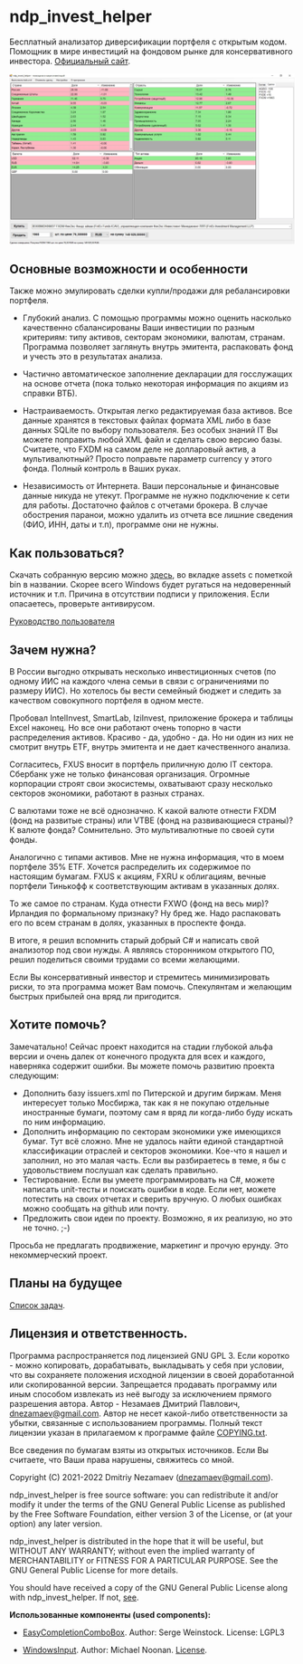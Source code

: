 # ndp_invest_helper
Бесплатный анализатор диверсификации портфеля с открытым кодом. Помощник в мире инвестиций на фондовом рынке для консервативного инвестора. [Официальный сайт](https://github.com/dnezamaev/ndp_invest_helper).

![Скриншот](./screenshots/ndp_invest_helper_full.jpg)

## Основные возможности и особенности
Также можно эмулировать сделки купли/продажи для ребалансировки портфеля.

* Глубокий анализ. С помощью программы можно оценить насколько качественно сбалансированы Ваши инвестиции по разным критериям: типу активов, секторам экономики, валютам, странам. Программа позволяет заглянуть внутрь эмитента, распаковать фонд и учесть это в результатах анализа.

* Частично автоматическое заполнение декларации для госслужащих на основе отчета (пока только некоторая информация по акциям из справки ВТБ).

* Настраиваемость. Открытая легко редактируемая база активов. Все данные хранятся в текстовых файлах формата XML либо в базе данных SQLite по выбору пользователя. Без особых знаний IT Вы можете поправить любой XML файл и сделать свою версию базы. Считаете, что FXDM на самом деле не долларовый актив, а мультивалютный? Просто поправьте параметр currency у этого фонда. Полный контроль в Ваших руках.

* Независимость от Интернета. Ваши персональные и финансовые данные никуда не утекут. Программе не нужно подключение к сети для работы. Достаточно файлов с отчетами брокера. В случае обострения паранои, можно удалить из отчета все лишние сведения (ФИО, ИНН, даты и т.п), программе они не нужны.

## Как пользоваться?

Скачать собранную версию можно [здесь](https://github.com/dnezamaev/ndp_invest_helper/releases), во вкладке assets с пометкой bin в названии. Скорее всего Windows будет ругаться на недоверенный источник и т.п. Причина в отсутствии подписи у приложения. Если опасаетесь, проверьте антивирусом.

[Руководство пользователя](UserManual.md)

## Зачем нужна?
В России выгодно открывать несколько инвестиционных счетов (по одному ИИС на каждого члена семьи в связи с ограничениями по размеру ИИС). Но хотелось бы вести семейный бюджет и следить за качеством совокупного портфеля в одном месте.

Пробовал IntelInvest, SmartLab, IziInvest, приложение брокера и таблицы Excel наконец. Но все они работают очень топорно в части распределения активов. Красиво - да, удобно - да. Но ни один из них не смотрит внутрь ETF, внутрь эмитента и не дает качественного анализа.

Согласитесь, FXUS вносит в портфель приличную долю IT сектора. Сбербанк уже не только финансовая организация. Огромные корпорации строят свои экосистемы, охватывают сразу несколько секторов экономики, работают в разных странах.

С валютами тоже не всё однозначно. К какой валюте отнести FXDM (фонд на развитые страны) или VTBE (фонд на развивающиеся страны)? К валюте фонда? Сомнительно. Это мультивалютные по своей сути фонды.

Аналогично с типами активов. Мне не нужна информация, что в моем портфеле 35% ETF. Хочется распределить их содержимое по настоящим бумагам. FXUS к акциям, FXRU к облигациям, вечные портфели Тинькофф к соответствующим активам в указанных долях.

То же самое по странам. Куда отнести FXWO (фонд на весь мир)? Ирландия по формальному признаку? Ну бред же. Надо распаковать его по всем странам в долях, указанных в проспекте фонда.

В итоге, я решил вспомнить старый добрый C# и написать свой анализотор под свои нужды. А являясь сторонником открытого ПО, решил поделиться своими трудами со всеми желающими.

Если Вы консервативный инвестор и стремитесь минимизировать риски, то эта программа может Вам помочь. Спекулянтам и желающим быстрых прибылей она вряд ли пригодится.

## Хотите помочь?
Замечатально! Сейчас проект находится на стадии глубокой альфа версии и очень далек от конечного продукта для всех и каждого, наверняка содержит ошибки. Вы можете помочь развитию проекта следующим:

* Дополнить базу issuers.xml по Питерской и другим биржам. Меня интересует только Мосбиржа, так как я не покупаю отдельные иностранные бумаги, поэтому сам я вряд ли когда-либо буду искать по ним информацию.
* Дополнить информацию по секторам экономики уже имеющихся бумаг. Тут всё сложно. Мне не удалось найти единой стандартной классификации отраслей и секторов экономики. Кое-что я нашел и заполнил, но это малая часть. Если вы разбираетесь в теме, я бы с удовольствием послушал как сделать правильно.
* Тестирование. Если вы умеете программировать на C#, можете написать unit-тесты и поискать ошибки в коде. Если нет, можете потестить на своих отчетах и сверить вручную. О любых ошибках можно сообщать на github или почту.
* Предложить свои идеи по проекту. Возможно, я их реализую, но это не точно. ;-)

Просьба не предлагать продвижение, маркетинг и прочую ерунду. Это некоммерческий проект.

## Планы на будущее

[Список задач](TODO.md).

## Лицензия и ответственность.

Программа распространяется под лицензией GNU GPL 3. Если коротко - можно копировать, дорабатывать, выкладывать у себя при условии, что вы сохраняете положения исходной лицензии в своей доработанной или скопированной версии. Запрещается продавать программу или иным способом извлекать из неё выгоду за исключением прямого разрешения автора. Автор - Незамаев Дмитрий Павлович, dnezamaev@gmail.com. Автор не несет какой-либо ответственности за убытки, связанные с использованием программы. Полный текст лицензии указан в прилагаемом к программе файле [COPYING.txt](COPYING.txt).

Все сведения по бумагам взяты из открытых источников. Если Вы считаете, что Ваши права нарушены, свяжитесь со мной.

Copyright (C) 2021-2022 Dmitriy Nezamaev (dnezamaev@gmail.com).

ndp_invest_helper is free source software: you can redistribute it and/or modify it under the terms of the GNU General Public License as published by the Free Software Foundation, either version 3 of the License, or (at your option) any later version.

ndp_invest_helper is distributed in the hope that it will be useful, but WITHOUT ANY WARRANTY; without even the implied warranty of MERCHANTABILITY or FITNESS FOR A PARTICULAR PURPOSE. See the GNU General Public License for more details.

You should have received a copy of the GNU General Public License along with ndp_invest_helper. If not, [see](http://www.gnu.org/licenses/).


**Использованные компоненты (used components):**

* [EasyCompletionComboBox](https://www.codeproject.com/Tips/755707/ComboBox-with-Suggestions-Based-on-Loose-Character). Author: Serge Weinstock. License: LGPL3

* [WindowsInput](http://inputsimulator.codeplex.com). Author: Michael Noonan. [License](http://inputsimulator.codeplex.com/license).
